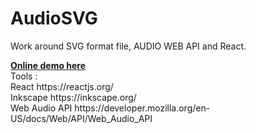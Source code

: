 # AudioSVG


Work around SVG format file, AUDIO WEB API and React.

<div><b><a href="https://d3h4s.csb.app/">Online demo here</a></b></div>

<div>Tools :</div>
<div>React https://reactjs.org/</div>
<div>Inkscape https://inkscape.org/</div>
<div>Web Audio API https://developer.mozilla.org/en-US/docs/Web/API/Web_Audio_API</div>








